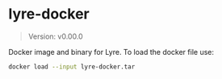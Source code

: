 # lyre-docker

> Version: v0.00.0

Docker image and binary for Lyre. To load the docker file use:

```bash
docker load --input lyre-docker.tar
```

